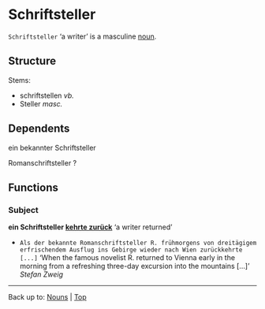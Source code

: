 # Schriftsteller

`Schriftsteller` ‘a writer’ is a masculine [noun](../../index.md).

## Structure

Stems:
- schriftstellen *vb.*
- Steller *masc.*

## Dependents

ein bekannter Schriftsteller

Romanschriftsteller ?

## Functions

### Subject

**ein Schriftsteller [kehrte zurück](../../../verbs/z/zu/zurueckkehren.md)** ‘a writer returned’
- `Als der bekannte Romanschriftsteller R. frühmorgens von dreitägigem erfrischendem Ausflug ins Gebirge wieder nach Wien zurückkehrte [...]` ‘When the famous novelist R. returned to Vienna early in the morning from a refreshing three-day excursion into the mountains [...]’ *Stefan Zweig*


----

Back up to: [Nouns](../../index.md) | [Top](../../../index.md)
